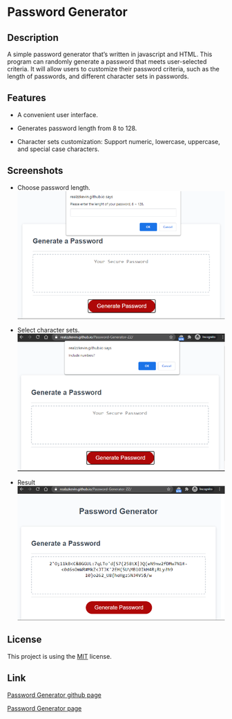 # Password Generator

## Description
A simple password generator that’s written in javascript and HTML. This program can randomly generate a password that meets user-selected criteria. It will allow users to customize their password criteria, such as the length of passwords, and different character sets in passwords.

## Features
* A convenient user interface.

* Generates password length from 8 to 128.

* Character sets customization: Support numeric, lowercase, uppercase, and special case characters.

## Screenshots
 * Choose password length.
![ Choose password length.](screenshots/ask-length.png)

* Select character sets.
![select character sets.](screenshots/select-char-sets.png)

* Result
  ![result](screenshots/result.png)

## License

This project is using the [MIT](LICENSE) license.

## Link

[Password Generator github page](https://github.com/realzzkevin/Password-Generator-ZZ)

[Password Generator page](https://realzzkevin.github.io/Password-Generator-ZZ/)